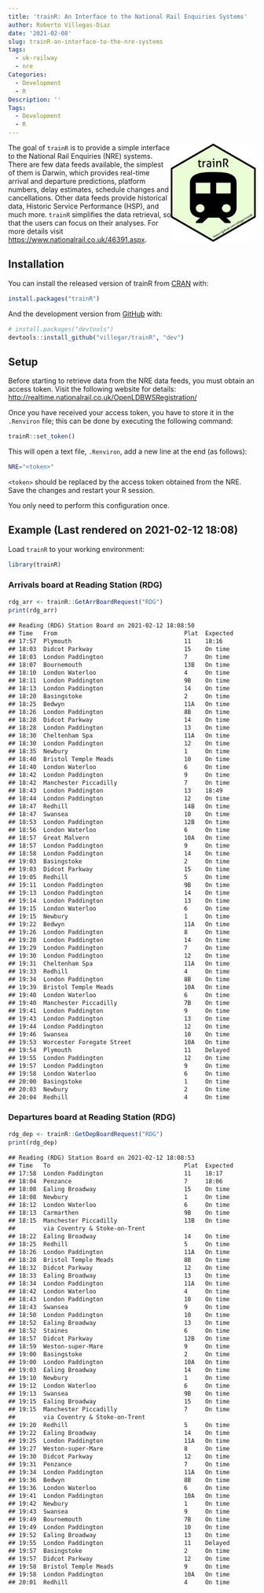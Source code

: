 ```yaml
---
title: 'trainR: An Interface to the National Rail Enquiries Systems'
author: Roberto Villegas-Diaz
date: '2021-02-08'
slug: trainR-an-interface-to-the-nre-systems
tags:
  - uk-railway
  - nre
Categories:
  - Development
  - R
Description: ''
Tags:
  - Development
  - R
---
```


<img src="https://raw.githubusercontent.com/villegar/trainR/main/inst/images/logo.png" alt="logo" align="right" height=200px/>

The goal of `trainR` is to provide a simple interface to the 
National Rail Enquiries (NRE) systems. There are few data feeds 
available, the simplest of them is Darwin, which provides real-time 
arrival and departure predictions, platform numbers, delay estimates, 
schedule changes and cancellations. Other data feeds provide historical 
data, Historic Service Performance (HSP), and much more. `trainR` 
simplifies the data retrieval, so that the users can focus on their 
analyses. For more details visit 
https://www.nationalrail.co.uk/46391.aspx.

## Installation

You can install the released version of trainR from [CRAN](https://CRAN.R-project.org) with:

``` r
install.packages("trainR")
```

And the development version from [GitHub](https://github.com/) with:

``` r
# install.packages("devtools")
devtools::install_github("villegar/trainR", "dev")
```

## Setup
Before starting to retrieve data from the NRE data feeds, you must obtain an access token. 
Visit the following website for details: http://realtime.nationalrail.co.uk/OpenLDBWSRegistration/

Once you have received your access token, you have to store it in the `.Renviron` file; this can be 
done by executing the following command:


```r
trainR::set_token()
```

This will open a text file, `.Renviron`, add a new line at the end (as follows):

```bash
NRE="<token>"
```

`<token>` should be replaced by the access token obtained from the NRE. Save the changes and restart 
your R session.

You only need to perform this configuration once.

## Example (Last rendered on 2021-02-12 18:08)

Load `trainR` to your working environment:

```r
library(trainR)
```

### Arrivals board at Reading Station (RDG)


```r
rdg_arr <- trainR::GetArrBoardRequest("RDG")
print(rdg_arr)
```

```
## Reading (RDG) Station Board on 2021-02-12 18:08:50
## Time   From                                    Plat  Expected
## 17:57  Plymouth                                11    18:16
## 18:03  Didcot Parkway                          15    On time
## 18:03  London Paddington                       7     On time
## 18:07  Bournemouth                             13B   On time
## 18:10  London Waterloo                         4     On time
## 18:11  London Paddington                       9B    On time
## 18:13  London Paddington                       14    On time
## 18:20  Basingstoke                             2     On time
## 18:25  Bedwyn                                  11A   On time
## 18:26  London Paddington                       8B    On time
## 18:28  Didcot Parkway                          14    On time
## 18:28  London Paddington                       13    On time
## 18:30  Cheltenham Spa                          11A   On time
## 18:30  London Paddington                       12    On time
## 18:35  Newbury                                 1     On time
## 18:40  Bristol Temple Meads                    10    On time
## 18:40  London Waterloo                         6     On time
## 18:42  London Paddington                       9     On time
## 18:42  Manchester Piccadilly                   7     On time
## 18:43  London Paddington                       13    18:49
## 18:44  London Paddington                       12    On time
## 18:47  Redhill                                 14B   On time
## 18:47  Swansea                                 10    On time
## 18:53  London Paddington                       12B   On time
## 18:56  London Waterloo                         6     On time
## 18:57  Great Malvern                           10A   On time
## 18:57  London Paddington                       9     On time
## 18:58  London Paddington                       14    On time
## 19:03  Basingstoke                             2     On time
## 19:03  Didcot Parkway                          15    On time
## 19:05  Redhill                                 5     On time
## 19:11  London Paddington                       9B    On time
## 19:13  London Paddington                       14    On time
## 19:14  London Paddington                       13    On time
## 19:15  London Waterloo                         6     On time
## 19:15  Newbury                                 1     On time
## 19:22  Bedwyn                                  11A   On time
## 19:26  London Paddington                       8     On time
## 19:28  London Paddington                       14    On time
## 19:29  London Paddington                       7     On time
## 19:30  London Paddington                       12    On time
## 19:31  Cheltenham Spa                          11A   On time
## 19:33  Redhill                                 4     On time
## 19:34  London Paddington                       8B    On time
## 19:39  Bristol Temple Meads                    10A   On time
## 19:40  London Waterloo                         6     On time
## 19:40  Manchester Piccadilly                   7B    On time
## 19:41  London Paddington                       9     On time
## 19:43  London Paddington                       13    On time
## 19:44  London Paddington                       12    On time
## 19:46  Swansea                                 10    On time
## 19:53  Worcester Foregate Street               10A   On time
## 19:54  Plymouth                                11    Delayed
## 19:55  London Paddington                       12    On time
## 19:57  London Paddington                       9     On time
## 19:58  London Waterloo                         6     On time
## 20:00  Basingstoke                             1     On time
## 20:03  Newbury                                 2     On time
## 20:04  Redhill                                 4     On time
```

### Departures board at Reading Station (RDG)


```r
rdg_dep <- trainR::GetDepBoardRequest("RDG")
print(rdg_dep)
```

```
## Reading (RDG) Station Board on 2021-02-12 18:08:53
## Time   To                                      Plat  Expected
## 17:58  London Paddington                       11    18:17
## 18:04  Penzance                                7     18:06
## 18:08  Ealing Broadway                         15    On time
## 18:08  Newbury                                 1     On time
## 18:12  London Waterloo                         6     On time
## 18:13  Carmarthen                              9B    On time
## 18:15  Manchester Piccadilly                   13B   On time
##        via Coventry & Stoke-on-Trent           
## 18:22  Ealing Broadway                         14    On time
## 18:25  Redhill                                 5     On time
## 18:26  London Paddington                       11A   On time
## 18:28  Bristol Temple Meads                    8B    On time
## 18:32  Didcot Parkway                          12    On time
## 18:33  Ealing Broadway                         13    On time
## 18:34  London Paddington                       11A   On time
## 18:42  London Waterloo                         4     On time
## 18:43  London Paddington                       10    On time
## 18:43  Swansea                                 9     On time
## 18:50  London Paddington                       10    On time
## 18:52  Ealing Broadway                         13    On time
## 18:52  Staines                                 6     On time
## 18:57  Didcot Parkway                          12B   On time
## 18:59  Weston-super-Mare                       9     On time
## 19:00  Basingstoke                             2     On time
## 19:00  London Paddington                       10A   On time
## 19:03  Ealing Broadway                         14    On time
## 19:10  Newbury                                 1     On time
## 19:12  London Waterloo                         6     On time
## 19:13  Swansea                                 9B    On time
## 19:15  Ealing Broadway                         15    On time
## 19:15  Manchester Piccadilly                   7     On time
##        via Coventry & Stoke-on-Trent           
## 19:20  Redhill                                 5     On time
## 19:22  Ealing Broadway                         14    On time
## 19:25  London Paddington                       11A   On time
## 19:27  Weston-super-Mare                       8     On time
## 19:30  Didcot Parkway                          12    On time
## 19:31  Penzance                                7     On time
## 19:34  London Paddington                       11A   On time
## 19:36  Bedwyn                                  8B    On time
## 19:36  London Waterloo                         6     On time
## 19:41  London Paddington                       10A   On time
## 19:42  Newbury                                 1     On time
## 19:43  Swansea                                 9     On time
## 19:49  Bournemouth                             7B    On time
## 19:49  London Paddington                       10    On time
## 19:52  Ealing Broadway                         13    On time
## 19:55  London Paddington                       11    Delayed
## 19:57  Basingstoke                             2     On time
## 19:57  Didcot Parkway                          12    On time
## 19:58  Bristol Temple Meads                    9     On time
## 19:58  London Paddington                       10A   On time
## 20:01  Redhill                                 4     On time
```
